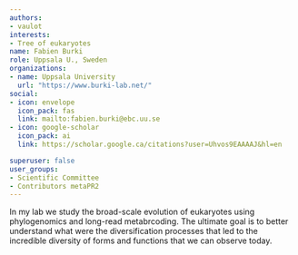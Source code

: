 ```yaml
---
authors:
- vaulot
interests:
- Tree of eukaryotes
name: Fabien Burki
role: Uppsala U., Sweden
organizations:
- name: Uppsala University
  url: "https://www.burki-lab.net/"
social:
- icon: envelope
  icon_pack: fas
  link: mailto:fabien.burki@ebc.uu.se
- icon: google-scholar
  icon_pack: ai
  link: https://scholar.google.ca/citations?user=Uhvos9EAAAAJ&hl=en

superuser: false
user_groups:
- Scientific Committee
- Contributors metaPR2
---
```

In my lab we study the broad-scale evolution of eukaryotes using phylogenomics and long-read metabrcoding. The ultimate goal is to better understand what were the diversification processes that led to the incredible diversity of forms and functions that we can observe today.
